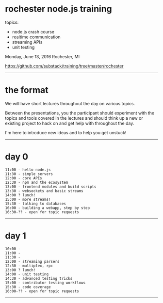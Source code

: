 # rochester node.js training

topics:

* node.js crash course
* realtime communication
* streaming APIs
* unit testing

Monday, June 13, 2016
Rochester, MI

https://github.com/substack/training/tree/master/rochester

---
# the format

We will have short lectures throughout the day on
various topics.

Between the presentations, you the participant should
experiment with the topics and tools covered in the
lectures and should think up a new or existing project
to hack on and get help with throughout the day.

I'm here to introduce new ideas and to help you get
unstuck!

---
# day 0

```
11:00 - hello node.js
11:30 - simple servers
12:00 - core APIs
12:30 - npm and the ecosystem
13:00 - frontend modules and build scripts
13:30 - websockets and basic streams
14:00 ? lunch!
15:00 - more streams!
15:30 - talking to databases
16:00 - building a webapp, step by step
16:30-?? - open for topic requests
```

---
# day 1

```
10:00 -
11:00 - 
11:30 - 
12:00 - streaming parsers
12:30 - multiplex, rpc
13:00 ? lunch!
14:00 - unit testing
14:30 - advanced testing tricks
15:00 - contributor testing workflows
15:30 - code coverage
16:00-?? - open for topic requests
```

---

